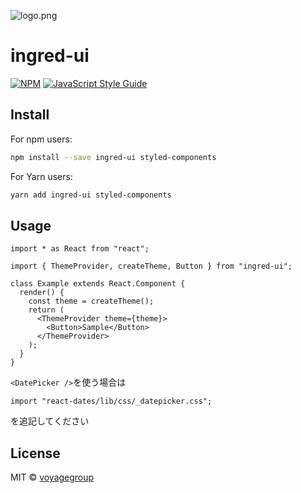 ![logo.png](https://user-images.githubusercontent.com/15682771/84245728-7789d600-ab40-11ea-80c5-52b64b736c4e.png)

# ingred-ui

>

[![NPM](https://img.shields.io/npm/v/ingred-ui.svg)](https://www.npmjs.com/package/ingred-ui) [![JavaScript Style Guide](https://img.shields.io/badge/code_style-standard-brightgreen.svg)](https://standardjs.com)

## Install

For npm users:

```bash
npm install --save ingred-ui styled-components
```

For Yarn users:

```bash
yarn add ingred-ui styled-components
```

## Usage

```tsx
import * as React from "react";

import { ThemeProvider, createTheme, Button } from "ingred-ui";

class Example extends React.Component {
  render() {
    const theme = createTheme();
    return (
      <ThemeProvider theme={theme}>
        <Button>Sample</Button>
      </ThemeProvider>
    );
  }
}
```

`<DatePicker />`を使う場合は

```tsx
import "react-dates/lib/css/_datepicker.css";
```

を追記してください

## License

MIT © [voyagegroup](https://github.com/voyagegroup)
